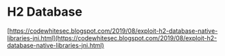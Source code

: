 # H2 Database

[https://codewhitesec.blogspot.com/2019/08/exploit-h2-database-native-libraries-jni.html](https://codewhitesec.blogspot.com/2019/08/exploit-h2-database-native-libraries-jni.html)

